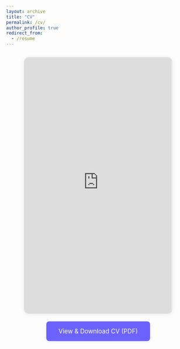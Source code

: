 ```yaml
---
layout: archive
title: "CV"
permalink: /cv/
author_profile: true
redirect_from:
  - /resume
---
```




<div style="text-align:center; margin-top: 2em;">
  <iframe src="https://drive.google.com/file/d/16SWTzRFjG-QbT64QeyAmewALcr3lO63g/preview" width="80%" height="700px" style="border-radius: 12px; box-shadow: 0 2px 12px rgba(0,0,0,0.08); border: 1px solid #ddd;"></iframe>
  <div style="margin-top: 1.5em;">
    <a href="https://drive.google.com/file/d/16SWTzRFjG-QbT64QeyAmewALcr3lO63g/view?usp=sharing" target="_blank" rel="noopener" style="display:inline-block; padding: 1em 2em; background: #6c63ff; color: #fff; border-radius: 8px; font-size: 1.2em; text-decoration: none; box-shadow: 0 2px 8px rgba(0,0,0,0.08);">
      View & Download CV (PDF)
    </a>
  </div>
</div>

